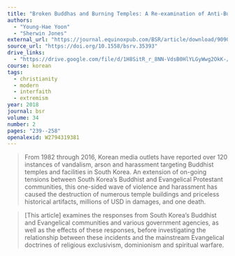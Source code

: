 ```yaml
---
title: "Broken Buddhas and Burning Temples: A Re-examination of Anti-Buddhist Violence and Harassment in South Korea"
authors:
  - "Young-Hae Yoon"
  - "Sherwin Jones"
external_url: "https://journal.equinoxpub.com/BSR/article/download/9090/10563/11822"
source_url: "https://doi.org/10.1558/bsrv.35393"
drive_links:
  - "https://drive.google.com/file/d/1H8SitR_r_8NN-VdsB0HlYLGyWwg2OkK-/view?usp=drivesdk"
course: korean
tags:
  - christianity
  - modern
  - interfaith
  - extremism
year: 2018
journal: bsr
volume: 34
number: 2
pages: "239--258"
openalexid: W2794319381
---
```


> From 1982 through 2016, Korean media outlets have reported over 120 instances of vandalism, arson and harassment targeting Buddhist temples and facilities in South Korea.
> An extension of on-going tensions between South Korea’s Buddhist and Evangelical Protestant communities, this one-sided wave of violence and harassment has caused the destruction of numerous temple buildings and priceless historical artifacts, millions of USD in damages, and one death.

> [This article] examines the responses from South Korea’s Buddhist and Evangelical communities and various government agencies, as well as the effects of these responses, before investigating the relationship between these incidents and the mainstream Evangelical doctrines of religious exclusivism, dominionism and spiritual warfare.

